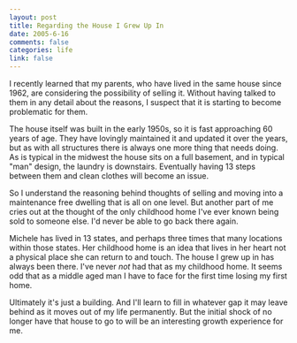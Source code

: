 ```yaml
--- 
layout: post
title: Regarding the House I Grew Up In
date: 2005-6-16
comments: false
categories: life
link: false
---
```

I recently learned that my parents, who have lived in the same house since 1962, are considering the possibility of selling it. Without having talked to them in any detail about the reasons, I suspect that it is starting to become problematic for them.

The house itself was built in the early 1950s, so it is fast approaching 60 years of age. They have lovingly maintained it and updated it over the years, but as with all structures there is always one more thing that needs doing. As is typical in the midwest the house sits on a full basement, and in typical "man" design, the laundry is downstairs. Eventually having 13 steps between them and clean clothes will become an issue.

So I understand the reasoning behind thoughts of selling and moving into a maintenance free dwelling that is all on one level. But another part of me cries out at the thought of the only childhood home I've ever known being sold to someone else. I'd never be able to go back there again.

Michele has lived in 13 states, and perhaps three times that many locations within those states. Her childhood home is an idea that lives in her heart not a physical place she can return to and touch. The house I grew up in has always been there. I've never <em>not</em> had that as my childhood home. It seems odd that as a middle aged man I have to face for the first time losing my first home.

Ultimately it's just a building. And I'll learn to fill in whatever gap it may leave behind as it moves out of my life permanently. But the initial shock of no longer have that house to go to will be an interesting growth experience for me.
